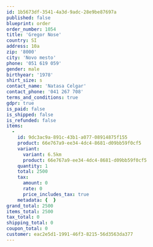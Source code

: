 ```yaml
---
id: 1b5673df-3541-4a3d-9adc-28e9be87697a
published: false
blueprint: order
order_number: 1054
title: 'Gregor Nose'
country: SI
address: 10a
zip: '8000'
city: 'Novo mesto'
phone: '051 619 059'
gender: male
birthyear: '1978'
shirt_size: s
contact_name: 'Natasa Celgar'
contact_phone: '041 267 708'
terms_and_conditions: true
gdpr: true
is_paid: false
is_shipped: false
is_refunded: false
items:
  -
    id: 9dc3ac9a-891c-43b1-a077-08914875f155
    product: 66e767a9-ee34-4dc4-8681-d09bb59f0cf5
    variant:
      variant: 6.5km
      product: 66e767a9-ee34-4dc4-8681-d09bb59f0cf5
    quantity: 1
    total: 2500
    tax:
      amount: 0
      rate: 0
      price_includes_tax: true
    metadata: {  }
grand_total: 2500
items_total: 2500
tax_total: 0
shipping_total: 0
coupon_total: 0
customer: eac2e5d1-1991-46f3-8215-56d3563da377
---
```

